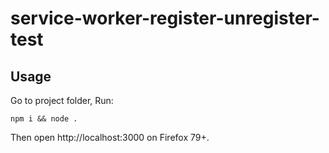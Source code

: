 # service-worker-register-unregister-test

## Usage

Go to project folder, Run:
```
npm i && node .
```
Then open http://localhost:3000 on Firefox 79+.
